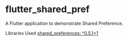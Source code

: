 # flutter_shared_pref

A Flutter application to demonstrate Shared Preference.

Libraries Used
  [shared_preferences: ^0.5.1+1](https://pub.dartlang.org/packages/shared_preferences)


